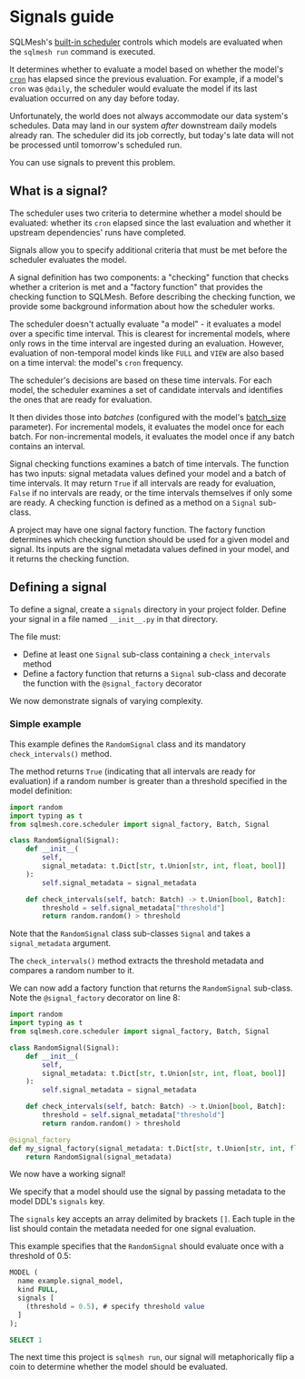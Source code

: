 # Signals guide

SQLMesh's [built-in scheduler](./scheduling.md#built-in-scheduler) controls which models are evaluated when the `sqlmesh run` command is executed.

It determines whether to evaluate a model based on whether the model's [`cron`](../concepts/models/overview.md#cron) has elapsed since the previous evaluation. For example, if a model's `cron` was `@daily`, the scheduler would evaluate the model if its last evaluation occurred on any day before today.

Unfortunately, the world does not always accommodate our data system's schedules. Data may land in our system _after_ downstream daily models already ran. The scheduler did its job correctly, but today's late data will not be processed until tomorrow's scheduled run.

You can use signals to prevent this problem.

## What is a signal?

The scheduler uses two criteria to determine whether a model should be evaluated: whether its `cron` elapsed since the last evaluation and whether it upstream dependencies' runs have completed.

Signals allow you to specify additional criteria that must be met before the scheduler evaluates the model.

A signal definition has two components: a "checking" function that checks whether a criterion is met and a "factory function" that provides the checking function to SQLMesh. Before describing the checking function, we provide some background information about how the scheduler works.

The scheduler doesn't actually evaluate "a model" - it evaluates a model over a specific time interval. This is clearest for incremental models, where only rows in the time interval are ingested during an evaluation. However, evaluation of non-temporal model kinds like `FULL` and `VIEW` are also based on a time interval: the model's `cron` frequency.

The scheduler's decisions are based on these time intervals. For each model, the scheduler examines a set of candidate intervals and identifies the ones that are ready for evaluation.

It then divides those into _batches_ (configured with the model's [batch_size](../concepts/models/overview.md#batch_size) parameter). For incremental models, it evaluates the model once for each batch. For non-incremental models, it evaluates the model once if any batch contains an interval.

Signal checking functions examines a batch of time intervals. The function has two inputs: signal metadata values defined your model and a batch of time intervals. It may return `True` if all intervals are ready for evaluation, `False` if no intervals are ready, or the time intervals themselves if only some are ready. A checking function is defined as a method on a `Signal` sub-class.

A project may have one signal factory function. The factory function determines which checking function should be used for a given model and signal. Its inputs are the signal metadata values defined in your model, and it returns the checking function.

## Defining a signal

To define a signal, create a `signals` directory in your project folder. Define your signal in a file named `__init__.py` in that directory.

The file must:
- Define at least one `Signal` sub-class containing a `check_intervals` method
- Define a factory function that returns a `Signal` sub-class and decorate the function with the `@signal_factory` decorator

We now demonstrate signals of varying complexity.

### Simple example

This example defines the `RandomSignal` class and its mandatory `check_intervals()` method.

The method returns `True` (indicating that all intervals are ready for evaluation) if a random number is greater than a threshold specified in the model definition:

```python linenums="1"
import random
import typing as t
from sqlmesh.core.scheduler import signal_factory, Batch, Signal

class RandomSignal(Signal):
    def __init__(
        self,
        signal_metadata: t.Dict[str, t.Union[str, int, float, bool]]
    ):
        self.signal_metadata = signal_metadata

    def check_intervals(self, batch: Batch) -> t.Union[bool, Batch]:
        threshold = self.signal_metadata["threshold"]
        return random.random() > threshold
```

Note that the `RandomSignal` class sub-classes `Signal` and takes a `signal_metadata` argument.

The `check_intervals()` method extracts the threshold metadata and compares a random number to it.

We can now add a factory function that returns the `RandomSignal` sub-class. Note the `@signal_factory` decorator on line 8:

```python linenums="1" hl_lines="8-10"
import random
import typing as t
from sqlmesh.core.scheduler import signal_factory, Batch, Signal

class RandomSignal(Signal):
    def __init__(
        self,
        signal_metadata: t.Dict[str, t.Union[str, int, float, bool]]
    ):
        self.signal_metadata = signal_metadata

    def check_intervals(self, batch: Batch) -> t.Union[bool, Batch]:
        threshold = self.signal_metadata["threshold"]
        return random.random() > threshold

@signal_factory
def my_signal_factory(signal_metadata: t.Dict[str, t.Union[str, int, float, bool]]) -> Signal:
    return RandomSignal(signal_metadata)
```

We now have a working signal!

We specify that a model should use the signal by passing metadata to the model DDL's `signals` key.

The `signals` key accepts an array delimited by brackets `[]`. Each tuple in the list should contain the metadata needed for one signal evaluation.

This example specifies that the `RandomSignal` should evaluate once with a threshold of 0.5:

```sql linenums="1" hl_lines="4-6"
MODEL (
  name example.signal_model,
  kind FULL,
  signals [
    (threshold = 0.5), # specify threshold value
  ]
);

SELECT 1
```

The next time this project is `sqlmesh run`, our signal will metaphorically flip a coin to determine whether the model should be evaluated.

###

